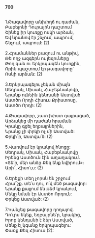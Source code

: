 **700**

\
1.Թագավորը անխիղճ ու դաժան,\
Բաբելոնի Դուրային դաշտում\
Շինեց իր կուռքը ոսկի արձան,\
Եվ նրանով էր շնչում, ապրում,\
Շնչում, ապրում: (2)\
\
2.Հրամաններ բազում ու անթիվ,\
Թե ողջ ազգերն ու լեզուները\
Թող գան ու երկրպագեն կուռքին,\
Որին պաշտում էր թագավորը`\
Ոսկի արձան: (2)\
\
3.Երկրպագելու չեկան միայն\
Սեդրակ, Միսակ, Հաբեթնակովը,\
Նրանք ունեին կենդանի Աստված\
Աստծո Որդի Հիսուս Քրիստոսը,\
Աստծո Որդի: (2)\
\
4.Թագավորը, շատ խիստ զայրացած,\
Արձակեց մի դաժան հրաման\
Կրակը գցել եղբայրներին,\
Նրանց չի փրկի ոչ մի Աստված:\
 Փրկի՜ր, Աստվա՛ծ: (2)\
\
5.Վառվում էր կրակով հնոցը:\
Սեդրակ, Միսակ, Հաբեթնակովը\
Իրենց Աստծուն էին աղաղակում.\
«Տե՛ր, մեր անձը Քեզ ենք նվիրում»:\
Արի՜, Հիսո՛ւս: (2)\
\
6.Երեքի տեղ չորսն են շրջում\
Հրա՜շք. տե՛ս դու, ո՛վ մեծ թագավոր:\
Նրանք քայլում են թեժ կրակում,\
Մեկը նման էր Աստծո Որդուն:\
Փրկեց Աստված: (2)\
\
7.Կանչեց թագավորը դողալով.\
Դո՛ւրս եկեք, եղբայրնե՛ր, կրակից,\
Իրոք կենդանի է ձեր Աստված,\
Մենք էլ կգանք երկրպագելու:\
Փառք Քեզ Հիսուս (2):
